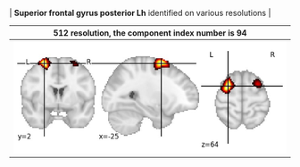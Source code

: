 


| **Superior frontal gyrus posterior Lh** identified on various resolutions |

| 512 resolution, the component index number is 94|  
|:---:|  
| ![Component 512](../512/final/94.jpg "From component 512: Superior frontal gyrus posterior Lh") |